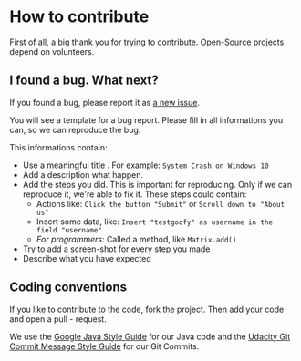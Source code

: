 # How to contribute

First of all, a big thank you for trying to contribute. Open-Source projects depend on volunteers.

## I found a bug. What next?

If you found a bug, please report it as [a new issue](https://github.com/testgoofy/Matrix/issues/new?assignees=&labels=bug&template=bug_report.md&title=Something+went+clearly+wrog...).

You will see a template for a bug report. Please fill in all informations you can, so we can reproduce the bug.

This informations contain:

- Use a meaningful title . For example: `System Crash on Windows 10`
- Add a description what happen.
- Add the steps you did. This is important for reproducing. Only if we can reproduce it, we're able to fix it. These steps could contain:
  - Actions like: `Click the button "Submit"` or `Scroll down to "About us"`
  - Insert some data, like: `Insert "testgoofy" as username in the field "username"`
  - *For programmers*: Called a method, like `Matrix.add()`
- Try to add a screen-shot for every step you made
- Describe what you have expected



## Coding conventions

If you like to contribute to the code, fork the project. Then add your code and open a pull - request.

We use the [Google Java Style Guide](https://google.github.io/styleguide/javaguide.html) for our Java code and the [Udacity Git Commit Message Style Guide](https://udacity.github.io/git-styleguide/) for our Git Commits.